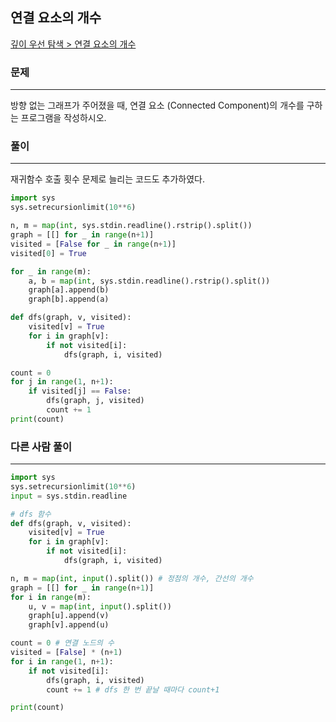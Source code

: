 ## 연결 요소의 개수

[깊이 우선 탐색 > 연결 요소의 개수](https://www.acmicpc.net/problem/11724)

### 문제
---
방향 없는 그래프가 주어졌을 때, 연결 요소 (Connected Component)의 개수를 구하는 프로그램을 작성하시오.

### 풀이
---
재귀함수 호출 횟수 문제로 늘리는 코드도 추가하였다.
```python
import sys
sys.setrecursionlimit(10**6)

n, m = map(int, sys.stdin.readline().rstrip().split())
graph = [[] for _ in range(n+1)]
visited = [False for _ in range(n+1)]
visited[0] = True

for _ in range(m):
    a, b = map(int, sys.stdin.readline().rstrip().split())
    graph[a].append(b)
    graph[b].append(a)

def dfs(graph, v, visited):
    visited[v] = True
    for i in graph[v]:
        if not visited[i]:
            dfs(graph, i, visited)

count = 0
for j in range(1, n+1):
    if visited[j] == False:
        dfs(graph, j, visited)
        count += 1
print(count)
```

### 다른 사람 풀이
---
```python
import sys
sys.setrecursionlimit(10**6)
input = sys.stdin.readline

# dfs 함수
def dfs(graph, v, visited):
    visited[v] = True
    for i in graph[v]:
        if not visited[i]:
            dfs(graph, i, visited)

n, m = map(int, input().split()) # 정점의 개수, 간선의 개수
graph = [[] for _ in range(n+1)]
for i in range(m):
    u, v = map(int, input().split())
    graph[u].append(v)
    graph[v].append(u)

count = 0 # 연결 노드의 수
visited = [False] * (n+1)
for i in range(1, n+1):
    if not visited[i]:
        dfs(graph, i, visited)
        count += 1 # dfs 한 번 끝날 때마다 count+1

print(count)
```